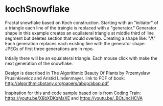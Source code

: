 # kochSnowflake

Fractal snowflake based on Koch construction.
Starting with an "initiator" of a triangle each line of the traingle is replaced with a "generator."
Generator shape in this example creates an equilateral triangle at middle third of line segment but deletes section that would overlap.  Creating a shape 
like:  "__/\\__"
Each generation replaces each existing line with the generator shape. JPEGs of first three generations are in repo.  

Intially there will be an equalateral triangle.  Each mouse click with make the next generation of the snowflake.

Design is described in The Algorithmic Beauty Of Plants  by Przemyslaw Prusinkiewicz and Aristid Lindenmayer.
link to PDF of book: 
http://algorithmicbotany.org/papers/abop/abop.pdf

Inspiration for this and code sample based on is from Coding Train:
https://youtu.be/X8bXDKqMsXE
and
https://youtu.be/_BOtJncHCVA
